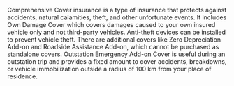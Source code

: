Comprehensive Cover insurance is a type of insurance that protects against accidents, natural calamities, theft, and other unfortunate events. It includes Own Damage Cover which covers damages caused to your own insured vehicle only and not third-party vehicles. Anti-theft devices can be installed to prevent vehicle theft. There are additional covers like Zero Depreciation Add-on and Roadside Assistance Add-on, which cannot be purchased as standalone covers. Outstation Emergency Add-on Cover is useful during an outstation trip and provides a fixed amount to cover accidents, breakdowns, or vehicle immobilization outside a radius of 100 km from your place of residence.